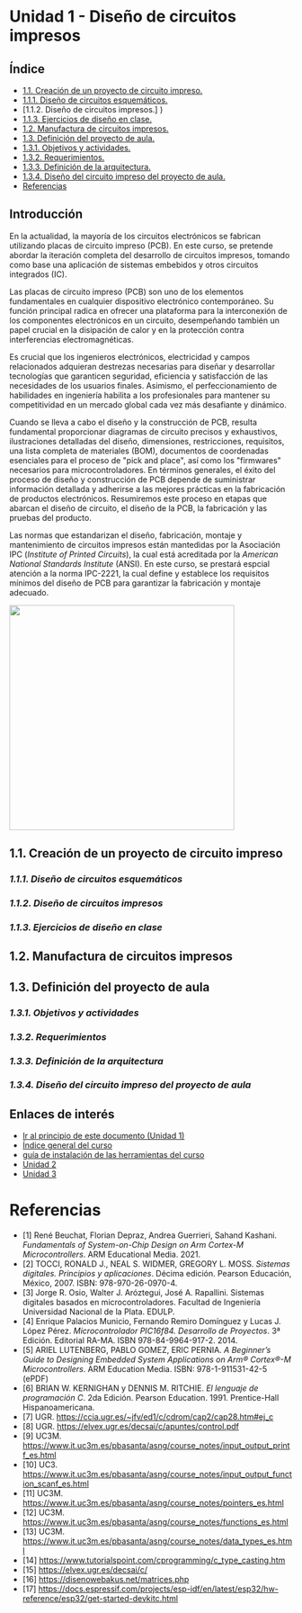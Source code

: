 # Unidad 1 - Diseño de circuitos impresos

## Índice

- [1.1. Creación de un proyecto de circuito impreso.]()
- [1.1.1. Diseño de circuitos esquemáticos.]()
- [1.1.2. Diseño de circuitos impresos.] )
- [1.1.3. Ejercicios de diseño en clase.]()
- [1.2. Manufactura de circuitos impresos.]()
- [1.3. Definición del proyecto de aula.]()
- [1.3.1. Objetivos y actividades.]()
- [1.3.2. Requerimientos. ]()
- [1.3.3. Definición de la arquitectura.]()
- [1.3.4. Diseño del circuito impreso del proyecto de aula.]()
- [Referencias](#referencias)

## Introducción

En la actualidad, la mayoría de los circuitos electrónicos se fabrican utilizando placas de circuito impreso (PCB). En este curso, se pretende abordar la iteración completa del desarrollo de circuitos impresos, tomando como base una aplicación de sistemas embebidos y otros circuitos integrados (IC).

Las placas de circuito impreso (PCB) son uno de los elementos fundamentales en cualquier dispositivo electrónico contemporáneo. Su función principal radica en ofrecer una plataforma para la interconexión de los componentes electrónicos en un circuito, desempeñando también un papel crucial en la disipación de calor y en la protección contra interferencias electromagnéticas.

Es crucial que los ingenieros electrónicos, electricidad y campos relacionados adquieran destrezas necesarias para diseñar y desarrollar tecnologías que garanticen seguridad, eficiencia y satisfacción de las necesidades de los usuarios finales. Asimismo, el perfeccionamiento de habilidades en ingeniería habilita a los profesionales para mantener su competitividad en un mercado global cada vez más desafiante y dinámico.

Cuando se lleva a cabo el diseño y la construcción de PCB, resulta fundamental proporcionar diagramas de circuito precisos y exhaustivos, ilustraciones detalladas del diseño, dimensiones, restricciones, requisitos, una lista completa de materiales (BOM), documentos de coordenadas esenciales para el proceso de "pick and place", así como los "firmwares" necesarios para microcontroladores. En términos generales, el éxito del proceso de diseño y construcción de PCB depende de suministrar información detallada y adherirse a las mejores prácticas en la fabricación de productos electrónicos. Resumiremos este proceso en etapas que abarcan el diseño de circuito, el diseño de la PCB, la fabricación y las pruebas del producto.

Las normas que estandarizan el diseño, fabricación, montaje y mantenimiento de circuitos impresos están mantedidas por la Asociación IPC (*Institute of Printed Circuits*), la cual está acreditada por la *American National Standards Institute* (ANSI). En este curso, se prestará espcial atención a la norma IPC-2221, la cual define y establece los requisitos mínimos del diseño de PCB para garantizar la fabricación y montaje adecuado.

<img src="Unidad_1/0_proceso_general_de_diseño.png" width="400"/>


## 1.1. Creación de un proyecto de circuito impreso


### *1.1.1. Diseño de circuitos esquemáticos*


### *1.1.2. Diseño de circuitos impresos*


### *1.1.3. Ejercicios de diseño en clase*


## 1.2. Manufactura de circuitos impresos


## 1.3. Definición del proyecto de aula


### *1.3.1. Objetivos y actividades*


### *1.3.2. Requerimientos*


### *1.3.3. Definición de la arquitectura*


### *1.3.4. Diseño del circuito impreso del proyecto de aula*



## Enlaces de interés

- [Ir al principio de este documento (Unidad 1)](#índice)
- [Índice general del curso](/readme.md)
- [guía de instalación de las herramientas del curso](1.9_guia_instal_tools.md)
- [Unidad 2](/Unidad_2/readme.md)
- [Unidad 3](/Unidad_3/readme.md)

# Referencias

- [1] René Beuchat, Florian Depraz, Andrea Guerrieri, Sahand Kashani. *Fundamentals of System-on-Chip Design on Arm Cortex-M Microcontrollers*. ARM Educational Media. 2021.
- [2] TOCCI, RONALD J., NEAL S. WIDMER, GREGORY L. MOSS. *Sistemas digitales. Principios y aplicaciones*. Décima edición. Pearson Educación, México, 2007. ISBN: 978-970-26-0970-4. 
- [3] Jorge R. Osio, Walter J. Aróztegui, José A. Rapallini. Sistemas digitales basados en microcontroladores. Facultad de Ingeniería Universidad Nacional de la Plata. EDULP. 
- [4] Enrique Palacios Municio, Fernando Remiro Domínguez y Lucas J. López Pérez. *Microcontrolador PIC16f84. Desarrollo de Proyectos*. 3ª Edición. Editorial RA-MA. ISBN 978-84-9964-917-2. 2014.
- [5] ARIEL LUTENBERG, PABLO GOMEZ, ERIC PERNIA. *A Beginner’s Guide to Designing Embedded System Applications on Arm® Cortex®-M Microcontrollers*. ARM Education Media. ISBN: 978-1-911531-42-5 (ePDF)
- [6] BRIAN W. KERNIGHAN y DENNIS M. RITCHIE. *El lenguaje de programación C*. 2da Edición. Pearson Education. 1991. Prentice-Hall Hispanoamericana. 
- [7] UGR. https://ccia.ugr.es/~jfv/ed1/c/cdrom/cap2/cap28.htm#ej_c
- [8] UGR. https://elvex.ugr.es/decsai/c/apuntes/control.pdf
- [9] UC3M. https://www.it.uc3m.es/pbasanta/asng/course_notes/input_output_printf_es.html
- [10] UC3. https://www.it.uc3m.es/pbasanta/asng/course_notes/input_output_function_scanf_es.html 
- [11] UC3M. https://www.it.uc3m.es/pbasanta/asng/course_notes/pointers_es.html
- [12] UC3M. https://www.it.uc3m.es/pbasanta/asng/course_notes/functions_es.html 
- [13] UC3M. https://www.it.uc3m.es/pbasanta/asng/course_notes/data_types_es.html
- [14] https://www.tutorialspoint.com/cprogramming/c_type_casting.htm
- [15] https://elvex.ugr.es/decsai/c/
- [16] https://disenowebakus.net/matrices.php
- [17] https://docs.espressif.com/projects/esp-idf/en/latest/esp32/hw-reference/esp32/get-started-devkitc.html 
